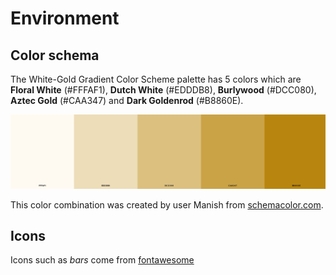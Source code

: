 # Environment

## Color schema

The White-Gold Gradient Color Scheme palette has 5 colors which are **Floral White** (#FFFAF1), **Dutch White** (#EDDDB8), **Burlywood** (#DCC080), **Aztec Gold** (#CAA347) and **Dark Goldenrod** (#B8860E).

![color schema](previews/color-schema.png)

This color combination was created by user Manish from [schemacolor.com](https://www.schemecolor.com/white-gold-gradient.php#download). 

## Icons

Icons such as *bars* come from [fontawesome](https://fontawesome.com/search?q=bars&s=solid%2Cbrands)
